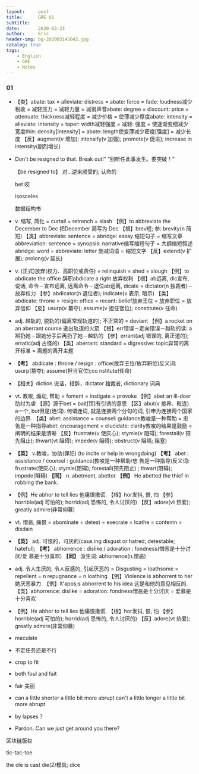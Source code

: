 ```yaml
---
layout:     post
title:      GRE 01
subtitle:
date:       2020-03-23
author:     Eric
header-img: bg-202003142042.jpg
catalog: true
tags:
    - English
    - GRE
    - Notes
---
```




### 01

* 【类】abate: tax = alleviate: distress = abate: force = fade: loudness减少税收 = 减轻压力 = 减轻力量 = 减弱声音abate: degree = discount: price = attenuate: thickness减轻程度 = 减少价格 = 使薄减少厚度abate: intensity = alleviate: intensity = taper: width减轻强度 = 减轻: 强度 = 使逐渐变细减少宽度thin: density[intensity] = abate: length使变薄减少密度[强度] = 减少长度
  【反】augment(v 增加); intensify(v 加强); promote(v 促进); increase in intensity(剧烈增长)

* Don't be resigned to that. Break out!”
  “别听任此事发生。要突破！”

  【be resigned to】
  对…逆来顺受的; 认命的

  bet 咬

  isosceles

  数据结构书

* v. 缩写, 简化 = curtail = retrench = slash
  【例】to abbreviate the December to Dec 把December 简写为 Dec
  【根】brev短; 参: brevity(n 简短)
  【类】abbreviate: sentence = abridge: essay 缩短句子 = 缩写文章abbreviation: sentence = synopsis: narrative缩写缩短句子 = 大纲缩短叙述abridge: word = abbreviate: letter 删减词语 = 缩短文字
  【反】extend(v 扩展); prolong(v 延长)

* v. (正式)放弃(权力、高职位或责任) = relinquish = shed = slough
  【例】to abdicate the office 辞职abdicate a right 放弃权利
  【根】ab远离, dic宣布, 说话, 命令－宣布远离, 远离命令－退位ab远离, dicate = dictator(n 独裁者)－放弃权力
  【参】abdicator(n 退位者); indicate(v 表示, 暗示)
  【类】abdicate: throne = resign: office = recant: belief放弃王位 = 放弃职位 = 放弃信仰
  【反】usurp(v 纂夺); assume(v 担任官位); constitute(v 任命)

* adj. 越轨的, 脱轨的(偏离常规轨道的); 不正常的 = deviant
  【例】a rocket on an aberrant course 逸出轨道的火箭
  【根】err错误－走向错误－越轨的读: a掰扔她－跟她分手后再扔了她－越轨的
  【参】errant(adj 错误的, 离正道的); erratic(adj 古怪的)
  【类】aberrant: standard = digressive: topic异常的离开标准 = 离题的离开主题

* <b>【考】</b> abdicate : throne / resign : office(放弃王位/放弃职位)反义词: usurp(篡夺); assume(担当官位);co nstitute(任命)

* 【相关】diction 说话，措辞，dictator 独裁者, dictionary 词典

* vt. 教唆, 煽动, 帮助 = foment = instigate = provoke
  【例】abet an ill-doer 助纣为虐
  【源】源于bet = bait[饵]有引诱的意思
  【区】abut(v 接界、毗连). a一个, but但是(连词). 何谓连词, 就是连接两个分句的词, 引申为连接两个国家的边界.
  【类】abet: assistance = counsel: guidance教唆是一种帮助 = 忠告是一种指导abet: encouragement = elucidate: clarity教唆的结果是鼓励 = 阐明的结果是清晰
  【反】frustrate(v 使灰心); stymie(v 阻碍); forestall(v 预先阻止); thwart(vt 阻碍); impede(v 阻碍); obstruct(v 阻隔; 阻塞)

* <b>【英】</b> v.教唆，协助(罪犯) (to incite or help in wrongdoing)
  <b>【考】</b> abet : assistance / counsel : guidance(教唆是一种帮助/忠 告是一种指导)反义词: frustrate(使灰心); stymie(阻碍); forestall(预先阻止) ; thwart(阻碍); impede(阻碍)
  <b>【同】</b> n. abetment, abettor
  <b>【例】</b> He abetted the thief in robbing the bank.

* 【例】He abhor to tell lies 他痛恨撒谎.
  【根】hor发抖, 恨, 怕
  【参】horrible(adj 可怕的); horrid(adj 恐怖的, 令人讨厌的)
  【反】adore(vt 热爱); greatly admire(非常仰慕)

* vt. 憎恶, 痛恨 = abominate = detest = execrate = loathe = contemn = disdain

* <b>【英】</b> adj. 可恨的，可厌的(caus ing disgust or hatred; detestable; hateful);
  <b>【考】</b> abhorrence : dislike / adoration : fondness(憎恶是十分讨厌/爱 慕是十分喜欢)
  <b>【同】</b> 派生词: abhorrence(n.憎恶)

* adj. 令人生厌的, 令人反感的, 引起厌恶的 = Disgusting = loathsome = repellent = n repugnance = n loathing
  【例】Violence is abhorrent to her 她厌恶暴力.
  【例】It'apos;s abhorrent to his idea 这是和他的意见相反的.
  【类】abhorrence: dislike = adoration: fondness憎恶是十分讨厌 = 爱慕是十分喜欢

* 【例】He abhor to tell lies 他痛恨撒谎.
  【根】hor发抖, 恨, 怕
  【参】horrible(adj 可怕的); horrid(adj 恐怖的, 令人讨厌的)
  【反】adore(vt 热爱); greatly admire(非常仰慕)

* maculate

* 不定任务还是不行

* crop to fit

* both foul and fait

* fair 美丽

* can a little shorter a little bit more abrupt  can't a little longer a little bit more abrupt

* by lapses？

* Pardon. Can we just get around you there?

区块链版权

tic-tac-toe

the die is cast  die(2)模具; dice